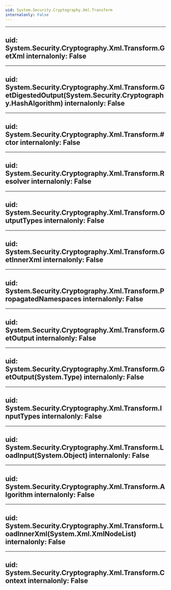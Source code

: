 ```yaml
---
uid: System.Security.Cryptography.Xml.Transform
internalonly: False
---
```


---
uid: System.Security.Cryptography.Xml.Transform.GetXml
internalonly: False
---

---
uid: System.Security.Cryptography.Xml.Transform.GetDigestedOutput(System.Security.Cryptography.HashAlgorithm)
internalonly: False
---

---
uid: System.Security.Cryptography.Xml.Transform.#ctor
internalonly: False
---

---
uid: System.Security.Cryptography.Xml.Transform.Resolver
internalonly: False
---

---
uid: System.Security.Cryptography.Xml.Transform.OutputTypes
internalonly: False
---

---
uid: System.Security.Cryptography.Xml.Transform.GetInnerXml
internalonly: False
---

---
uid: System.Security.Cryptography.Xml.Transform.PropagatedNamespaces
internalonly: False
---

---
uid: System.Security.Cryptography.Xml.Transform.GetOutput
internalonly: False
---

---
uid: System.Security.Cryptography.Xml.Transform.GetOutput(System.Type)
internalonly: False
---

---
uid: System.Security.Cryptography.Xml.Transform.InputTypes
internalonly: False
---

---
uid: System.Security.Cryptography.Xml.Transform.LoadInput(System.Object)
internalonly: False
---

---
uid: System.Security.Cryptography.Xml.Transform.Algorithm
internalonly: False
---

---
uid: System.Security.Cryptography.Xml.Transform.LoadInnerXml(System.Xml.XmlNodeList)
internalonly: False
---

---
uid: System.Security.Cryptography.Xml.Transform.Context
internalonly: False
---
